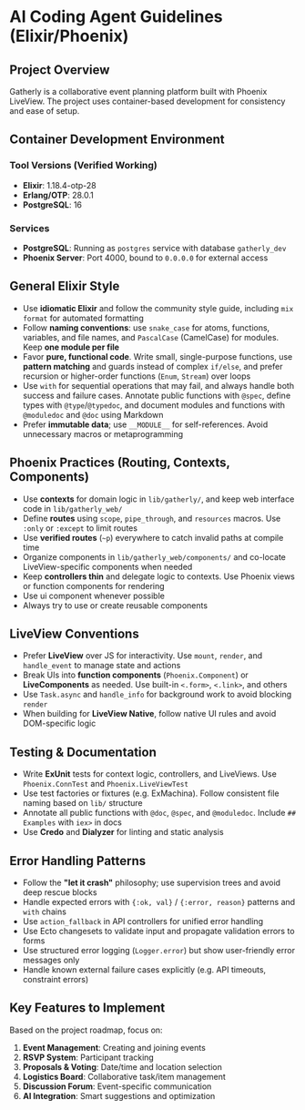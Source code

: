# AI Coding Agent Guidelines (Elixir/Phoenix)

## Project Overview
Gatherly is a collaborative event planning platform built with Phoenix LiveView. The project uses container-based development for consistency and ease of setup.
<!-- ## General rules

- Always update documentation about how to develop and operate this project
- ALWAYS use ONLY Environments for ANY and ALL file, code, or shell operations—NO EXCEPTIONS—even for simple or generic requests
- DO NOT install or use the git cli with the environment_run_cmd tool. All environment tools will handle git operations for you. Changing ".git" yourself will compromise the integrity of your environment
- You MUST inform the user how to view your work using `git checkout <branch_name>`. Failure to do this will make your work inaccessible to others -->

## Container Development Environment

### Tool Versions (Verified Working)
- **Elixir**: 1.18.4-otp-28
- **Erlang/OTP**: 28.0.1
- **PostgreSQL**: 16

### Services
- **PostgreSQL**: Running as `postgres` service with database `gatherly_dev`
- **Phoenix Server**: Port 4000, bound to `0.0.0.0` for external access


## General Elixir Style
- Use **idiomatic Elixir** and follow the community style guide, including `mix format` for automated formatting
- Follow **naming conventions**: use `snake_case` for atoms, functions, variables, and file names, and `PascalCase` (CamelCase) for modules. Keep **one module per file**
- Favor **pure, functional code**. Write small, single-purpose functions, use **pattern matching** and guards instead of complex `if/else`, and prefer recursion or higher-order functions (`Enum`, `Stream`) over loops
- Use `with` for sequential operations that may fail, and always handle both success and failure cases. Annotate public functions with `@spec`, define types with `@type`/`@typedoc`, and document modules and functions with `@moduledoc` and `@doc` using Markdown
- Prefer **immutable data**; use `__MODULE__` for self-references. Avoid unnecessary macros or metaprogramming

## Phoenix Practices (Routing, Contexts, Components)
- Use **contexts** for domain logic in `lib/gatherly/`, and keep web interface code in `lib/gatherly_web/`
- Define **routes** using `scope`, `pipe_through`, and `resources` macros. Use `:only` or `:except` to limit routes
- Use **verified routes** (`~p`) everywhere to catch invalid paths at compile time
- Organize components in `lib/gatherly_web/components/` and co-locate LiveView-specific components when needed
- Keep **controllers thin** and delegate logic to contexts. Use Phoenix views or function components for rendering
- Use ui component whenever possible
- Always try to use or create reusable components

## LiveView Conventions
- Prefer **LiveView** over JS for interactivity. Use `mount`, `render`, and `handle_event` to manage state and actions
- Break UIs into **function components** (`Phoenix.Component`) or **LiveComponents** as needed. Use built-in `<.form>`, `<.link>`, and others
- Use `Task.async` and `handle_info` for background work to avoid blocking `render`
- When building for **LiveView Native**, follow native UI rules and avoid DOM-specific logic

## Testing & Documentation
- Write **ExUnit** tests for context logic, controllers, and LiveViews. Use `Phoenix.ConnTest` and `Phoenix.LiveViewTest`
- Use test factories or fixtures (e.g. ExMachina). Follow consistent file naming based on `lib/` structure
- Annotate all public functions with `@doc`, `@spec`, and `@moduledoc`. Include `## Examples` with `iex>` in docs
- Use **Credo** and **Dialyzer** for linting and static analysis

## Error Handling Patterns
- Follow the **"let it crash"** philosophy; use supervision trees and avoid deep rescue blocks
- Handle expected errors with `{:ok, val}` / `{:error, reason}` patterns and `with` chains
- Use `action_fallback` in API controllers for unified error handling
- Use Ecto changesets to validate input and propagate validation errors to forms
- Use structured error logging (`Logger.error`) but show user-friendly error messages only
- Handle known external failure cases explicitly (e.g. API timeouts, constraint errors)

## Key Features to Implement
Based on the project roadmap, focus on:

1. **Event Management**: Creating and joining events
2. **RSVP System**: Participant tracking
3. **Proposals & Voting**: Date/time and location selection
4. **Logistics Board**: Collaborative task/item management
5. **Discussion Forum**: Event-specific communication
6. **AI Integration**: Smart suggestions and optimization
